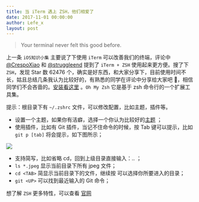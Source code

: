 ```yaml
---
title: 当 iTerm 遇上 ZSH，他们相爱了
date: 2017-11-01 00:00:00
author: Lefe_x
layout: post
---
```


> Your terminal never felt this good before.

上一条 `iOS知识小集` 主要说了下使用 `iTerm` 可以改善我们的终端，评论中 [@CrespoXiao](https://weibo.com/crespoxiao) 和 [@struggleend](https://weibo.com/u/3106903737) 提到了 `iTerm + ZSH` 使用起来更方便。搜了下 `ZSH`，发现 Star 数 62476 个，确实是好东西，和大家分享下，目前使用时间不长，姑且总结几条我认为比较好的，有熟悉的同学在评论中分享给大家吧 🤝，相信同学们不会吝啬的。[安装看这里](https://github.com/robbyrussell/oh-my-zsh/) 。`Oh My Zsh` 它是基于 zsh 命令行的一个扩展工具集。

提示：根目录下有 `~/.zshrc` 文件，可以修改配置，比如主题，插件等。

- 设置一个主题，如果你有洁癖，选择一个你认为比较好的[主题](https://github.com/robbyrussell/oh-my-zsh/wiki/Themes) ；
- 使用插件，比如有 Git 插件，当记不住命令的时候，按 Tab 键可以提示，比如 `git p [tab]` 将会提示，如下图所示；

![](https://github.com/southpeak/iOS-tech-set/blob/master/images/2017/11/17-1.png?raw=true)

- 支持简写，比如省略 cd，回到上级目录直接输入：.. ；
- `ls *.jpeg`  显示当前目录下所有 jpeg 文件；
- `cd <TAB>` 简显示当前目录下的文件，继续按 <TAB> 可以选择你所要进入的目录；
- `git <UP>` 可以找到最近输入的 Git 命令；

想了解 `ZSH` 更多特性，可以查看 [官网](http://ohmyz.sh/)
